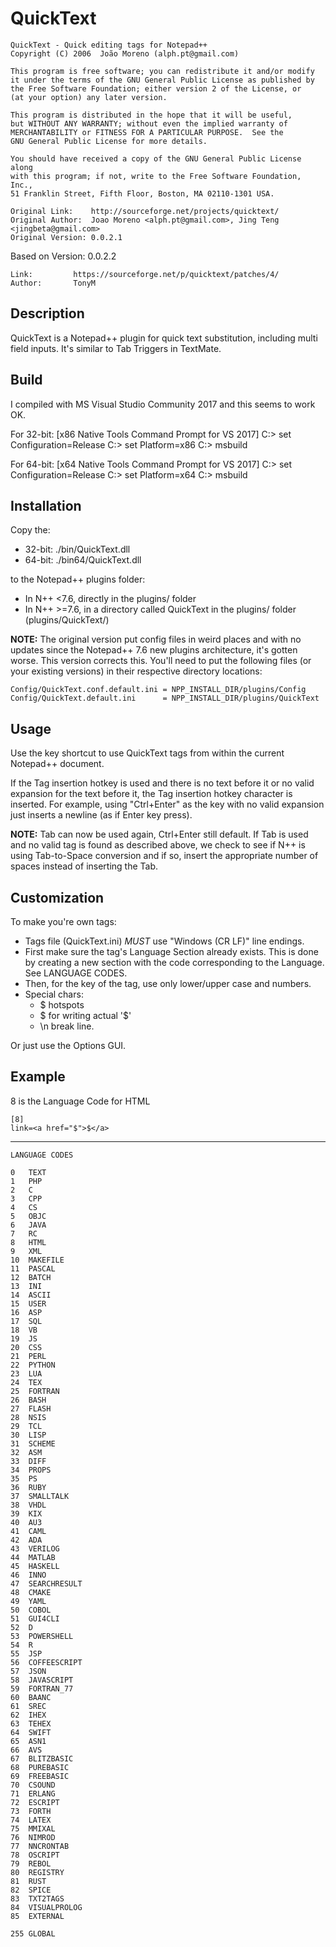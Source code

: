 ﻿# QuickText

    QuickText - Quick editing tags for Notepad++
    Copyright (C) 2006  João Moreno (alph.pt@gmail.com)

    This program is free software; you can redistribute it and/or modify
    it under the terms of the GNU General Public License as published by
    the Free Software Foundation; either version 2 of the License, or
    (at your option) any later version.

    This program is distributed in the hope that it will be useful,
    but WITHOUT ANY WARRANTY; without even the implied warranty of
    MERCHANTABILITY or FITNESS FOR A PARTICULAR PURPOSE.  See the
    GNU General Public License for more details.

    You should have received a copy of the GNU General Public License along
    with this program; if not, write to the Free Software Foundation, Inc.,
    51 Franklin Street, Fifth Floor, Boston, MA 02110-1301 USA.

    Original Link:    http://sourceforge.net/projects/quicktext/
    Original Author:  Joao Moreno <alph.pt@gmail.com>, Jing Teng <jingbeta@gmail.com>
    Original Version: 0.0.2.1

Based on Version: 0.0.2.2

    Link:         https://sourceforge.net/p/quicktext/patches/4/
    Author:       TonyM

## Description

QuickText is a Notepad++ plugin for quick text substitution, including
multi field inputs. It's similar to Tab Triggers in TextMate.

## Build

I compiled with MS Visual Studio Community 2017 and this seems to work OK.

For 32-bit:
    [x86 Native Tools Command Prompt for VS 2017]
    C:\> set Configuration=Release
    C:\> set Platform=x86
    C:\> msbuild

For 64-bit:
    [x64 Native Tools Command Prompt for VS 2017]
    C:\> set Configuration=Release
    C:\> set Platform=x64
    C:\> msbuild

## Installation

Copy the:
+ 32-bit: ./bin/QuickText.dll
+ 64-bit: ./bin64/QuickText.dll

to the Notepad++ plugins folder:
+ In N++ <7.6, directly in the plugins/ folder
+ In N++ >=7.6, in a directory called QuickText in the plugins/ folder (plugins/QuickText/)

**NOTE:**  The original version put config files in weird places and with
           no updates since the Notepad++ 7.6 new plugins architecture, it's
           gotten worse.  This version corrects this.  You'll need to put
           the following files (or your existing versions) in their 
           respective directory locations:

    Config/QuickText.conf.default.ini = NPP_INSTALL_DIR/plugins/Config
    Config/QuickText.default.ini      = NPP_INSTALL_DIR/plugins/QuickText

## Usage

Use the key shortcut to use QuickText tags from within the current
Notepad++ document.

If the Tag insertion hotkey is used and there is no text before it or
no valid expansion for the text before it, the Tag insertion hotkey
character is inserted.  For example, using "Ctrl+Enter" as the key with
no valid expansion just inserts a newline (as if Enter key press).

**NOTE:**  Tab can now be used again, Ctrl+Enter still default.  If Tab is
           used and no valid tag is found as described above, we check to 
           see if N++ is using Tab-to-Space conversion and if so, insert 
           the appropriate number of spaces instead of inserting the Tab.

## Customization

To make you're own tags:
+ Tags file (QuickText.ini) *MUST* use "Windows (CR LF)" line endings.
+ First make sure the tag's Language Section already exists. This is 
  done by creating a new section with the code corresponding to the 
  Language.  See LANGUAGE CODES.
+ Then, for the key of the tag, use only lower/upper case and numbers.
+ Special chars:
  + $ hotspots
  + \$ for writing actual '$'
  + \n break line.

Or just use the Options GUI.

## Example

8 is the Language Code for HTML

    [8]
    link=<a href="$">$</a>

---

```
LANGUAGE CODES

0   TEXT
1   PHP
2   C
3   CPP
4   CS
5   OBJC
6   JAVA
7   RC
8   HTML
9   XML
10  MAKEFILE
11  PASCAL
12  BATCH
13  INI
14  ASCII
15  USER
16  ASP
17  SQL
18  VB
19  JS
20  CSS
21  PERL
22  PYTHON
23  LUA
24  TEX
25  FORTRAN
26  BASH
27  FLASH
28  NSIS
29  TCL
30  LISP
31  SCHEME
32  ASM
33  DIFF
34  PROPS
35  PS
36  RUBY
37  SMALLTALK
38  VHDL
39  KIX
40  AU3
41  CAML
42  ADA
43  VERILOG
44  MATLAB
45  HASKELL
46  INNO
47  SEARCHRESULT
48  CMAKE
49  YAML
50  COBOL
51  GUI4CLI
52  D
53  POWERSHELL
54  R
55  JSP
56  COFFEESCRIPT
57  JSON
58  JAVASCRIPT
59  FORTRAN_77
60  BAANC
61  SREC
62  IHEX
63  TEHEX
64  SWIFT
65  ASN1
66  AVS
67  BLITZBASIC
68  PUREBASIC
69  FREEBASIC
70  CSOUND
71  ERLANG
72  ESCRIPT
73  FORTH
74  LATEX
75  MMIXAL
76  NIMROD
77  NNCRONTAB
78  OSCRIPT
79  REBOL
80  REGISTRY
81  RUST
82  SPICE
83  TXT2TAGS
84  VISUALPROLOG
85  EXTERNAL

255 GLOBAL
```